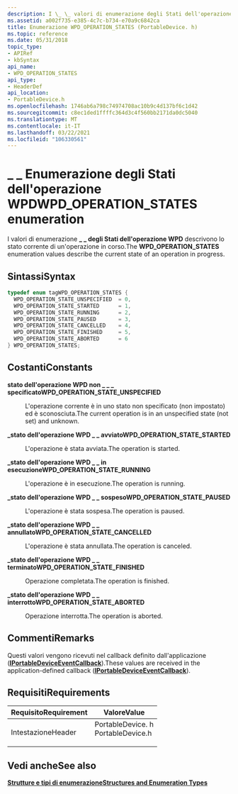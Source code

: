 ```yaml
---
description: I \_ \_ valori di enumerazione degli Stati dell'operazione WPD descrivono lo stato corrente di un'operazione in corso.
ms.assetid: a002f735-e385-4c7c-b734-e70a9c6842ca
title: Enumerazione WPD_OPERATION_STATES (PortableDevice. h)
ms.topic: reference
ms.date: 05/31/2018
topic_type:
- APIRef
- kbSyntax
api_name:
- WPD_OPERATION_STATES
api_type:
- HeaderDef
api_location:
- PortableDevice.h
ms.openlocfilehash: 1746ab6a798c74974708ac10b9c4d137bf6c1d42
ms.sourcegitcommit: c8ec1ded1ffffc364d3c4f560bb2171da0dc5040
ms.translationtype: MT
ms.contentlocale: it-IT
ms.lasthandoff: 03/22/2021
ms.locfileid: "106330561"
---
```

# <a name="wpd_operation_states-enumeration"></a><span data-ttu-id="897cb-103">\_ \_ Enumerazione degli Stati dell'operazione WPD</span><span class="sxs-lookup"><span data-stu-id="897cb-103">WPD\_OPERATION\_STATES enumeration</span></span>

<span data-ttu-id="897cb-104">I valori di enumerazione **\_ \_ degli Stati dell'operazione WPD** descrivono lo stato corrente di un'operazione in corso.</span><span class="sxs-lookup"><span data-stu-id="897cb-104">The **WPD\_OPERATION\_STATES** enumeration values describe the current state of an operation in progress.</span></span>

## <a name="syntax"></a><span data-ttu-id="897cb-105">Sintassi</span><span class="sxs-lookup"><span data-stu-id="897cb-105">Syntax</span></span>


```C++
typedef enum tagWPD_OPERATION_STATES { 
  WPD_OPERATION_STATE_UNSPECIFIED  = 0,
  WPD_OPERATION_STATE_STARTED      = 1,
  WPD_OPERATION_STATE_RUNNING      = 2,
  WPD_OPERATION_STATE_PAUSED       = 3,
  WPD_OPERATION_STATE_CANCELLED    = 4,
  WPD_OPERATION_STATE_FINISHED     = 5,
  WPD_OPERATION_STATE_ABORTED      = 6
} WPD_OPERATION_STATES;
```



## <a name="constants"></a><span data-ttu-id="897cb-106">Costanti</span><span class="sxs-lookup"><span data-stu-id="897cb-106">Constants</span></span>

<dl> <dt>

<span data-ttu-id="897cb-107"><span id="WPD_OPERATION_STATE_UNSPECIFIED"></span><span id="wpd_operation_state_unspecified"></span>**stato dell'operazione WPD non \_ \_ \_ specificato**</span><span class="sxs-lookup"><span data-stu-id="897cb-107"><span id="WPD_OPERATION_STATE_UNSPECIFIED"></span><span id="wpd_operation_state_unspecified"></span>**WPD\_OPERATION\_STATE\_UNSPECIFIED**</span></span>
</dt> <dd>

<span data-ttu-id="897cb-108">L'operazione corrente è in uno stato non specificato (non impostato) ed è sconosciuta.</span><span class="sxs-lookup"><span data-stu-id="897cb-108">The current operation is in an unspecified state (not set) and unknown.</span></span>

</dd> <dt>

<span data-ttu-id="897cb-109"><span id="WPD_OPERATION_STATE_STARTED"></span><span id="wpd_operation_state_started"></span>**\_stato dell'operazione WPD \_ \_ avviato**</span><span class="sxs-lookup"><span data-stu-id="897cb-109"><span id="WPD_OPERATION_STATE_STARTED"></span><span id="wpd_operation_state_started"></span>**WPD\_OPERATION\_STATE\_STARTED**</span></span>
</dt> <dd>

<span data-ttu-id="897cb-110">L'operazione è stata avviata.</span><span class="sxs-lookup"><span data-stu-id="897cb-110">The operation is started.</span></span>

</dd> <dt>

<span data-ttu-id="897cb-111"><span id="WPD_OPERATION_STATE_RUNNING"></span><span id="wpd_operation_state_running"></span>**\_stato dell'operazione WPD \_ \_ in esecuzione**</span><span class="sxs-lookup"><span data-stu-id="897cb-111"><span id="WPD_OPERATION_STATE_RUNNING"></span><span id="wpd_operation_state_running"></span>**WPD\_OPERATION\_STATE\_RUNNING**</span></span>
</dt> <dd>

<span data-ttu-id="897cb-112">L'operazione è in esecuzione.</span><span class="sxs-lookup"><span data-stu-id="897cb-112">The operation is running.</span></span>

</dd> <dt>

<span data-ttu-id="897cb-113"><span id="WPD_OPERATION_STATE_PAUSED"></span><span id="wpd_operation_state_paused"></span>**\_stato dell'operazione WPD \_ \_ sospeso**</span><span class="sxs-lookup"><span data-stu-id="897cb-113"><span id="WPD_OPERATION_STATE_PAUSED"></span><span id="wpd_operation_state_paused"></span>**WPD\_OPERATION\_STATE\_PAUSED**</span></span>
</dt> <dd>

<span data-ttu-id="897cb-114">L'operazione è stata sospesa.</span><span class="sxs-lookup"><span data-stu-id="897cb-114">The operation is paused.</span></span>

</dd> <dt>

<span data-ttu-id="897cb-115"><span id="WPD_OPERATION_STATE_CANCELLED"></span><span id="wpd_operation_state_cancelled"></span>**\_stato dell'operazione WPD \_ \_ annullato**</span><span class="sxs-lookup"><span data-stu-id="897cb-115"><span id="WPD_OPERATION_STATE_CANCELLED"></span><span id="wpd_operation_state_cancelled"></span>**WPD\_OPERATION\_STATE\_CANCELLED**</span></span>
</dt> <dd>

<span data-ttu-id="897cb-116">L'operazione è stata annullata.</span><span class="sxs-lookup"><span data-stu-id="897cb-116">The operation is canceled.</span></span>

</dd> <dt>

<span data-ttu-id="897cb-117"><span id="WPD_OPERATION_STATE_FINISHED"></span><span id="wpd_operation_state_finished"></span>**\_stato dell'operazione WPD \_ \_ terminato**</span><span class="sxs-lookup"><span data-stu-id="897cb-117"><span id="WPD_OPERATION_STATE_FINISHED"></span><span id="wpd_operation_state_finished"></span>**WPD\_OPERATION\_STATE\_FINISHED**</span></span>
</dt> <dd>

<span data-ttu-id="897cb-118">Operazione completata.</span><span class="sxs-lookup"><span data-stu-id="897cb-118">The operation is finished.</span></span>

</dd> <dt>

<span data-ttu-id="897cb-119"><span id="WPD_OPERATION_STATE_ABORTED"></span><span id="wpd_operation_state_aborted"></span>**\_stato dell'operazione WPD \_ \_ interrotto**</span><span class="sxs-lookup"><span data-stu-id="897cb-119"><span id="WPD_OPERATION_STATE_ABORTED"></span><span id="wpd_operation_state_aborted"></span>**WPD\_OPERATION\_STATE\_ABORTED**</span></span>
</dt> <dd>

<span data-ttu-id="897cb-120">Operazione interrotta.</span><span class="sxs-lookup"><span data-stu-id="897cb-120">The operation is aborted.</span></span>

</dd> </dl>

## <a name="remarks"></a><span data-ttu-id="897cb-121">Commenti</span><span class="sxs-lookup"><span data-stu-id="897cb-121">Remarks</span></span>

<span data-ttu-id="897cb-122">Questi valori vengono ricevuti nel callback definito dall'applicazione ([**IPortableDeviceEventCallback**](/windows/desktop/api/PortableDeviceApi/nn-portabledeviceapi-iportabledeviceeventcallback)).</span><span class="sxs-lookup"><span data-stu-id="897cb-122">These values are received in the application-defined callback ([**IPortableDeviceEventCallback**](/windows/desktop/api/PortableDeviceApi/nn-portabledeviceapi-iportabledeviceeventcallback)).</span></span>

## <a name="requirements"></a><span data-ttu-id="897cb-123">Requisiti</span><span class="sxs-lookup"><span data-stu-id="897cb-123">Requirements</span></span>



| <span data-ttu-id="897cb-124">Requisito</span><span class="sxs-lookup"><span data-stu-id="897cb-124">Requirement</span></span> | <span data-ttu-id="897cb-125">Valore</span><span class="sxs-lookup"><span data-stu-id="897cb-125">Value</span></span> |
|-------------------|---------------------------------------------------------------------------------------------|
| <span data-ttu-id="897cb-126">Intestazione</span><span class="sxs-lookup"><span data-stu-id="897cb-126">Header</span></span><br/> | <dl> <span data-ttu-id="897cb-127"><dt>PortableDevice. h</dt></span><span class="sxs-lookup"><span data-stu-id="897cb-127"><dt>PortableDevice.h</dt></span></span> </dl> |



## <a name="see-also"></a><span data-ttu-id="897cb-128">Vedi anche</span><span class="sxs-lookup"><span data-stu-id="897cb-128">See also</span></span>

<dl> <dt>

[<span data-ttu-id="897cb-129">**Strutture e tipi di enumerazione**</span><span class="sxs-lookup"><span data-stu-id="897cb-129">**Structures and Enumeration Types**</span></span>](structures-and-enumeration-types.md)
</dt> </dl>

 

 




